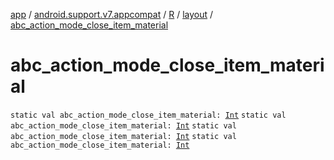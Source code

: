 [app](../../../index.md) / [android.support.v7.appcompat](../../index.md) / [R](../index.md) / [layout](index.md) / [abc_action_mode_close_item_material](.)

# abc_action_mode_close_item_material

`static val abc_action_mode_close_item_material: `[`Int`](https://kotlinlang.org/api/latest/jvm/stdlib/kotlin/-int/index.html)
`static val abc_action_mode_close_item_material: `[`Int`](https://kotlinlang.org/api/latest/jvm/stdlib/kotlin/-int/index.html)
`static val abc_action_mode_close_item_material: `[`Int`](https://kotlinlang.org/api/latest/jvm/stdlib/kotlin/-int/index.html)
`static val abc_action_mode_close_item_material: `[`Int`](https://kotlinlang.org/api/latest/jvm/stdlib/kotlin/-int/index.html)